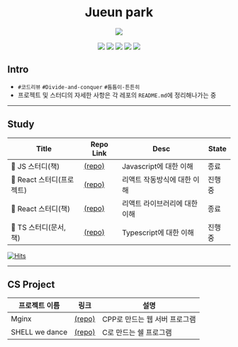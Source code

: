   <div align=center>
      <h1>Jueun park</h1>
        <img src="https://github-readme-stats.vercel.app/api?username=humonnom" />
</div>
<br>
<div align=center>  
     <img src="https://img.shields.io/badge/-JS-%23535D6C?logo=javascript" />
     <img src="https://img.shields.io/badge/-REACT-%23181717?logo=react" />
    <img src="https://img.shields.io/badge/-C-%23FF9900?logo=c" />
    <img src="https://img.shields.io/badge/-Github-%2300599C?logo=github" />
    <img src="https://img.shields.io/badge/-Shell-%23E8E8E8?logo=gnubash" />
 </div>
 

## Intro
* `#코드리뷰` `#Divide-and-conquer` `#틈틈이-튼튼히`
* 프로젝트 및 스터디의 자세한 사항은 각 레포의 `README.md`에 정리해나가는 중

<!--
* 개인프로젝트에 적용하고 있는 커밋 컨벤션[(Issues)](https://github.com/humonnom/ruth-form/issues/1#issue-1251518315)
<details>
<summary>동료들도 인정한 ⁉️(자세히보기)</summary>
<div markdown="1">
    <br>
    <div align=center>
    <img src="https://user-images.githubusercontent.com/54441505/174447308-01423e52-8c14-4b01-ab99-dc9737cadc21.png" width="600" alt="soft skills" >
        </div>  
    <br>
</div>
</details>
-->

---
## Study
|Title|Repo Link|Desc|State|
|---|---|---|---|
|📖 JS 스터디(책)|[(repo)](https://github.com/hyunahOh/javascript-deep-dive)|Javascript에 대한 이해|종료|
|🔫 React 스터디(프로젝트)|[(repo)](https://github.com/humonnom/ruth-form)|리액트 작동방식에 대한 이해|진행중|
|📖 React 스터디(책)|[(repo)](https://github.com/Learning-React-42study/Learning-React)|리액트 라이브러리에 대한 이해|종료|
|📖 TS 스터디(문서, 책)|[(repo)](https://github.com/Choozii/fe-study)|Typescript에 대한 이해|진행중|


<!--
* mginx, minishell, webserve Readme 정리 후에 넣기
-->
  [![Hits](https://hits.seeyoufarm.com/api/count/incr/badge.svg?url=https%3A%2F%2Fgithub.com%2Fhumonnom)](https://hits.seeyoufarm.com) 

---
## CS Project
|프로젝트 이름|링크|설명|
|---|---|---|
|Mginx|[(repo)](https://github.com/42Mginx/mginx)|CPP로 만드는 웹 서버 프로그램|
|SHELL we dance|[(repo)](https://github.com/humonnom/42-shellWeDance)|C로 만드는 쉘 프로그램|
